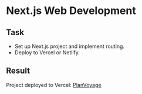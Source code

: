 # Next.js Web Development

## Task
- Set up Next.js project and implement routing.
- Deploy to Vercel or Netlify.

## Result

Project deployed to Vercel: [PlanVoyage](https://planvoyage.vercel.app/)
